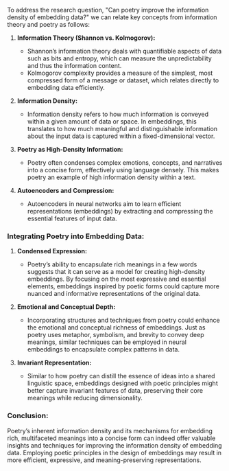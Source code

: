 To address the research question, "Can poetry improve the information density of embedding data?" we can relate key concepts from information theory and poetry as follows:

1. **Information Theory (Shannon vs. Kolmogorov):**
   - Shannon’s information theory deals with quantifiable aspects of data such as bits and entropy, which can measure the unpredictability and thus the information content.
   - Kolmogorov complexity provides a measure of the simplest, most compressed form of a message or dataset, which relates directly to embedding data efficiently.

2. **Information Density:**
   - Information density refers to how much information is conveyed within a given amount of data or space. In embeddings, this translates to how much meaningful and distinguishable information about the input data is captured within a fixed-dimensional vector.

3. **Poetry as High-Density Information:**
   - Poetry often condenses complex emotions, concepts, and narratives into a concise form, effectively using language densely. This makes poetry an example of high information density within a text.

4. **Autoencoders and Compression:**
   - Autoencoders in neural networks aim to learn efficient representations (embeddings) by extracting and compressing the essential features of input data.

### Integrating Poetry into Embedding Data:

1. **Condensed Expression:**
   - Poetry’s ability to encapsulate rich meanings in a few words suggests that it can serve as a model for creating high-density embeddings. By focusing on the most expressive and essential elements, embeddings inspired by poetic forms could capture more nuanced and informative representations of the original data.

2. **Emotional and Conceptual Depth:**
   - Incorporating structures and techniques from poetry could enhance the emotional and conceptual richness of embeddings. Just as poetry uses metaphor, symbolism, and brevity to convey deep meanings, similar techniques can be employed in neural embeddings to encapsulate complex patterns in data.

3. **Invariant Representation:**
   - Similar to how poetry can distill the essence of ideas into a shared linguistic space, embeddings designed with poetic principles might better capture invariant features of data, preserving their core meanings while reducing dimensionality.

### Conclusion:
Poetry’s inherent information density and its mechanisms for embedding rich, multifaceted meanings into a concise form can indeed offer valuable insights and techniques for improving the information density of embedding data. Employing poetic principles in the design of embeddings may result in more efficient, expressive, and meaning-preserving representations.